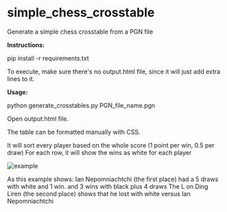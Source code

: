 # simple_chess_crosstable
Generate a simple chess crosstable from a PGN file

**Instructions:**

pip install -r requirements.txt

To execute,
make sure there's no output.html file, since it will just add extra lines to it.

**Usage:**

python generate_crosstables.py PGN_file_name.pgn

Open output.html file.

The table can be formatted manually with CSS.

It will sort every player based on the whole score (1 point per win, 0.5 per draw)
For each row, it will show the wins as white for each player

![example](https://github.com/chocolatebakery/simple_chess_crosstable/assets/103671842/ababe9d8-7b17-4fdc-8fd6-951d94bf1210)


As this example shows:
Ian Nepomniachtchi (the first place) had a 5 draws with white and 1 win. and 3 wins with black plus 4 draws
The L on Ding Liren (the second place) shows that he lost with white versus Ian Nepomniachtchi
